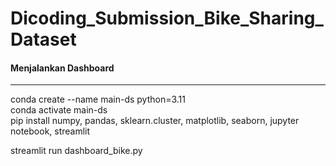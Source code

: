 # Dicoding_Submission_Bike_Sharing_Dataset

#### Menjalankan Dashboard
---------------------
conda create --name main-ds python=3.11<br>
conda activate main-ds<br>
pip install numpy, pandas, sklearn.cluster, matplotlib, seaborn, jupyter notebook, streamlit 

streamlit run dashboard_bike.py

